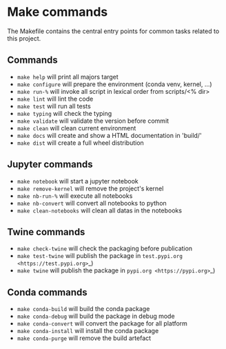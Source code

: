 # Make commands

The Makefile contains the central entry points for common tasks related to this project.

## Commands
* ``make help`` will print all majors target
* ``make configure``  will prepare the environment (conda venv, kernel, ...)
* ``make run-%`` will invoke all script in lexical order from scripts/<% dir>
* ``make lint`` will lint the code
* ``make test`` will run all tests
* ``make typing`` will check the typing
* ``make validate`` will validate the version before commit
* ``make clean`` will clean current environment
* ``make docs`` will create and show a HTML documentation in 'build/'
* ``make dist`` will create a full wheel distribution

## Jupyter commands
* ``make notebook`` will start a jupyter notebook
* ``make remove-kernel`` will remove the project's kernel
* ``make nb-run-%`` will execute all notebooks
* ``make nb-convert`` will convert all notebooks to python
* ``make clean-notebooks`` will clean all datas in the notebooks

## Twine commands
* ``make check-twine`` will check the packaging before publication
* ``make test-twine`` will publish the package in `test.pypi.org <https://test.pypi.org>`_)
* ``make twine`` will publish the package in `pypi.org <https://pypi.org>`_)

## Conda commands
* ``make conda-build`` will build the conda package
* ``make conda-debug`` will build the package in debug mode
* ``make conda-convert`` will convert the package for all platform
* ``make conda-install`` will install the conda package
* ``make conda-purge`` will remove the build artefact


